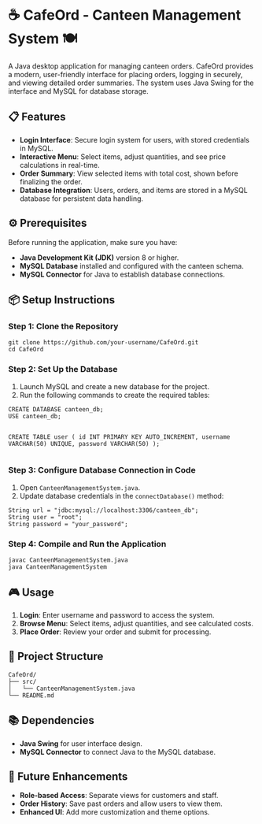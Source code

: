 <!DOCTYPE html>
<html lang="en">
<head>
  <meta charset="UTF-8">
  <meta name="viewport" content="width=device-width, initial-scale=1.0">
  <title>CafeOrd - Canteen Management System</title>
</head>
<body>

<h1>☕ CafeOrd - Canteen Management System 🍽️</h1>
<p>A Java desktop application for managing canteen orders. CafeOrd provides a modern, user-friendly interface for placing orders, logging in securely, and viewing detailed order summaries. The system uses Java Swing for the interface and MySQL for database storage.</p>

<h2>📋 Features</h2>
<ul>
  <li><strong>Login Interface</strong>: Secure login system for users, with stored credentials in MySQL.</li>
  <li><strong>Interactive Menu</strong>: Select items, adjust quantities, and see price calculations in real-time.</li>
  <li><strong>Order Summary</strong>: View selected items with total cost, shown before finalizing the order.</li>
  <li><strong>Database Integration</strong>: Users, orders, and items are stored in a MySQL database for persistent data handling.</li>
</ul>

<h2>⚙️ Prerequisites</h2>
<p>Before running the application, make sure you have:</p>
<ul>
  <li><strong>Java Development Kit (JDK)</strong> version 8 or higher.</li>
  <li><strong>MySQL Database</strong> installed and configured with the canteen schema.</li>
  <li><strong>MySQL Connector</strong> for Java to establish database connections.</li>
</ul>

<h2>📦 Setup Instructions</h2>

<h3>Step 1: Clone the Repository</h3>
<pre><code>git clone https://github.com/your-username/CafeOrd.git
cd CafeOrd
</code></pre>

<h3>Step 2: Set Up the Database</h3>
<ol>
  <li>Launch MySQL and create a new database for the project.</li>
  <li>Run the following commands to create the required tables:</li>
</ol>
<pre><code>CREATE DATABASE canteen_db;
USE canteen_db;

CREATE TABLE user (
    id INT PRIMARY KEY AUTO_INCREMENT,
    username VARCHAR(50) UNIQUE,
    password VARCHAR(50)
);
</code></pre>

<h3>Step 3: Configure Database Connection in Code</h3>
<ol>
  <li>Open <code>CanteenManagementSystem.java</code>.</li>
  <li>Update database credentials in the <code>connectDatabase()</code> method:</li>
</ol>
<pre><code>String url = "jdbc:mysql://localhost:3306/canteen_db";
String user = "root";
String password = "your_password";
</code></pre>

<h3>Step 4: Compile and Run the Application</h3>
<pre><code>javac CanteenManagementSystem.java
java CanteenManagementSystem
</code></pre>

<h2>🎮 Usage</h2>
<ol>
  <li><strong>Login</strong>: Enter username and password to access the system.</li>
  <li><strong>Browse Menu</strong>: Select items, adjust quantities, and see calculated costs.</li>
  <li><strong>Place Order</strong>: Review your order and submit for processing.</li>
</ol>

<h2>📁 Project Structure</h2>
<pre><code>CafeOrd/
├── src/
│   └── CanteenManagementSystem.java
└── README.md
</code></pre>

<h2>📚 Dependencies</h2>
<ul>
  <li><strong>Java Swing</strong> for user interface design.</li>
  <li><strong>MySQL Connector</strong> to connect Java to the MySQL database.</li>
</ul>

<h2>🚀 Future Enhancements</h2>
<ul>
  <li><strong>Role-based Access</strong>: Separate views for customers and staff.</li>
  <li><strong>Order History</strong>: Save past orders and allow users to view them.</li>
  <li><strong>Enhanced UI</strong>: Add more customization and theme options.</li>
</ul>

</body>
</html>
